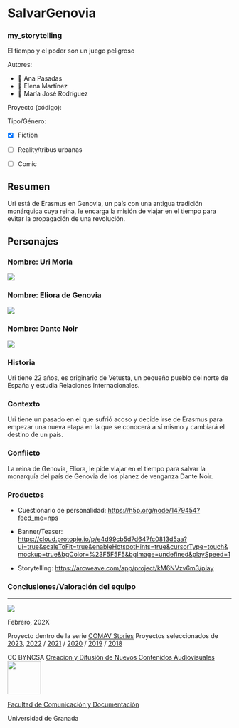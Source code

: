 
# SalvarGenovia 
### my_storytelling
El tiempo y el poder son un juego peligroso

Autores:  
<!---
Incluir lista de personas del grupo 
Se puede añadir enlace a página personal de github o lo que se quiera...(optativo)
-->

- :woman: Ana Pasadas
- :woman: Elena Martínez
- :woman: María José Rodríguez 

Proyecto (código): 

Tipo/Género:  
- [x] Fiction 
- [ ] Reality/tribus urbanas  
- [ ] Comic



## Resumen

Uri está de Erasmus en Genovia, un país con una antigua tradición monárquica cuya reina, le encarga la misión de viajar en el tiempo para evitar la propagación de una revolución. 

## Personajes

### Nombre: Uri Morla

![](https://github.com/alynalab/salvarGenovia/blob/main/image.png)

### Nombre: Eliora de Genovia

![](https://github.com/alynalab/salvarGenovia/blob/main/WhatsApp%20Image%202024-03-19%20at%2010.08.58%20AM.jpeg)

### Nombre: Dante Noir

![](https://github.com/alynalab/salvarGenovia/blob/main/WhatsApp%20Image%202024-03-19%20at%2010.09.06%20AM.jpeg)

### Historia

Uri tiene 22 años, es originario de Vetusta, un pequeño pueblo del norte de España y estudia Relaciones Internacionales.

### Contexto

Uri tiene un pasado en el que sufrió acoso y decide irse de Erasmus para empezar una nueva etapa en la que se conocerá a sí mismo y cambiará el destino de un país.

### Conflicto 

La reina de Genovia, Eliora, le pide viajar en el tiempo para salvar la monarquía del país de Genovia de los planez de venganza Dante Noir. 

### Productos

- Cuestionario de personalidad: https://h5p.org/node/1479454?feed_me=nps


- Banner/Teaser: https://cloud.protopie.io/p/e4d99cb5d7d647fc0813d5aa?ui=true&scaleToFit=true&enableHotspotHints=true&cursorType=touch&mockup=true&bgColor=%23F5F5F5&bgImage=undefined&playSpeed=1


- Storytelling: https://arcweave.com/app/project/kM6NVzv6m3/play




### Conclusiones/Valoración del equipo

------
![](https://upload.wikimedia.org/wikipedia/commons/thumb/6/62/CC-BY-SA-Andere_Wikis_%28v%29.svg/200px-CC-BY-SA-Andere_Wikis_%28v%29.svg.png)




<!---
Lista completa de emojis de markDown - https://gist.github.com/rxaviers/7360908) 
-->



Febrero, 202X

Proyecto dentro de la serie [COMAV Stories](https://github.com/mgea/storytelling/blob/master/What_is_a_digital_storytelling.md) 
Proyectos seleccionados de [2023](https://github.com/mgea/storytelling/tree/master/2023), [2022](https://github.com/mgea/storytelling/blob/master/2022/readme.md) / [2021](https://github.com/mgea/storytelling/blob/master/2021/readme.md) / [2020](https://github.com/mgea/storytelling/blob/master/2020/readme.md)  / 
[2019](https://github.com/mgea/storytelling/blob/master/2019/readme.md) / [2018](https://github.com/mgea/storytelling/blob/master/2018/readme.md) 

CC BYNCSA  [Creacion y Difusión de Nuevos Contenidos Audiovisuales](http://utopolis.ugr.es/medialab)
<img src="https://mirrors.creativecommons.org/presskit/buttons/88x31/png/by-nc-sa.png"  width="75" > 

[Facultad de Comunicación y Documentación](http://fcd.ugr.es)

Universidad de Granada
